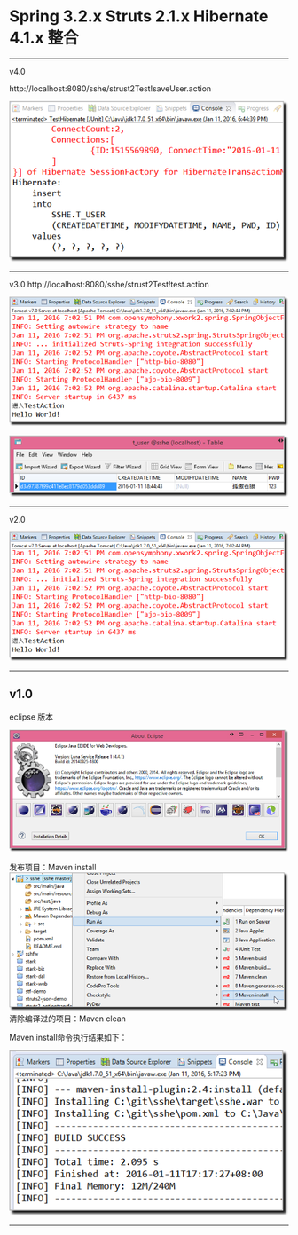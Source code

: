 #  Spring 3.2.x Struts 2.1.x Hibernate 4.1.x 整合  #



----------

v4.0 

http://localhost:8080/sshe/strust2Test!saveUser.action

![](https://raw.githubusercontent.com/CoderDream/sshe/master/doc/snapshot/v4.0/v4001.png)



----------

v3.0
http://localhost:8080/sshe/strust2Test!test.action

![](https://raw.githubusercontent.com/CoderDream/sshe/master/doc/snapshot/v3.0/v3001.png)


![](https://raw.githubusercontent.com/CoderDream/sshe/master/doc/snapshot/v3.0/v3002.png)


----------
v2.0

![](https://raw.githubusercontent.com/CoderDream/sshe/master/doc/snapshot/v2.0/v2001.png)

----------

## v1.0  ##

eclipse 版本

![](https://raw.githubusercontent.com/CoderDream/sshe/master/doc/snapshot/v1.0/v1003.png)

发布项目：Maven install     
![](https://raw.githubusercontent.com/CoderDream/sshe/master/doc/snapshot/v1.0/v1001.png)
清除编译过的项目：Maven clean



Maven install命令执行结果如下：

![](https://raw.githubusercontent.com/CoderDream/sshe/master/doc/snapshot/v1.0/v1002.png)














----------

